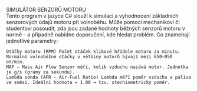 SIMULÁTOR SENZORŮ MOTORU  
Tento program v jazyce C# slouží k simulaci a vyhodnocení základních senzorových údajů motoru při volnoběhu. Může pomoci mechanikovi či studentovi posoudit, zda jsou zadané hodnoty běžných senzorů motoru v normě – a případně nabídne doporučení, kde hledat problém. Co znamenají jednotlivé parametry: 

    Otáčky motoru (RPM) Počet otáček klikové hřídele motoru za minutu. Normální volnoběžné otáčky u většiny motorů bývají mezi 650–950 ot/min.  
    MAF – Mass Air Flow Senzor měří, kolik vzduchu nasává motor. Jednotka je g/s (gramy za sekundu).  
    Lambda sonda (AFR – Air-Fuel Ratio) Lambda měří poměr vzduchu a paliva ve směsi. Ideální hodnota = 1.00 → tzv. stechiometrický poměr.

